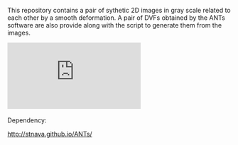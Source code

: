 This repository contains a pair of sythetic 2D images in gray 
scale related to each other by a smooth deformation. A pair of
DVFs obtained by the ANTs software are also provide
along with the script to generate them from the images.

![alt text](https://github.com/abhishek1015/synthetic-DVF-pair/blob/master/synthetic_data.pdf) 

Dependency:

http://stnava.github.io/ANTs/
